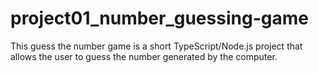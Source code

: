 # project01_number_guessing-game
This guess the number game is a short TypeScript/Node.js project that allows the user to guess the number generated by the computer.
